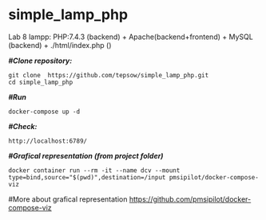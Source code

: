 # simple_lamp_php
Lab 8  lampp: PHP:7.4.3 (backend) + Apache(backend+frontend) + MySQL (backend) + ./html/index.php (<?php phpinfo(); ?>)


***#Clone repository:***
```
git clone  https://github.com/tepsow/simple_lamp_php.git
cd simple_lamp_php
```
***#Run***
```
docker-compose up -d
```
***#Check:***
```
http://localhost:6789/
```
***#Grafical representation (from project folder)***
```
docker container run --rm -it --name dcv --mount type=bind,source="$(pwd)",destination=/input pmsipilot/docker-compose-viz
```
#More about grafical representation
https://github.com/pmsipilot/docker-compose-viz
